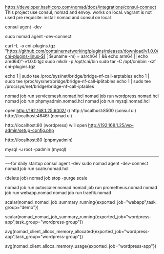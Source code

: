 https://developer.hashicorp.com/nomad/docs/integrations/consul-connect
This project use consul, nomad and envoy. 
works on local. vagrant is not used
pre requisite: install nomad and consul on local 


consul agent -dev

sudo nomad agent -dev-connect

curl -L -o cni-plugins.tgz "https://github.com/containernetworking/plugins/releases/download/v1.0.0/cni-plugins-linux-$( [ $(uname -m) = aarch64 ] && echo arm64 || echo amd64)"-v1.0.0.tgz
sudo mkdir -p /opt/cni/bin
sudo tar -C /opt/cni/bin -xzf cni-plugins.tgz



echo 1 | sudo tee /proc/sys/net/bridge/bridge-nf-call-arptables
echo 1 | sudo tee /proc/sys/net/bridge/bridge-nf-call-ip6tables
echo 1 | sudo tee /proc/sys/net/bridge/bridge-nf-call-iptables


nomad job run servicemesh.nomad.hcl
nomad job run wordpress.nomad.hcl
nomad job run phpmyadmin.nomad.hcl
nomad job run mysql.nomad.hcl

open http://192.168.1.25:9002/  ()
http://localhost:8500   (consul ui)
http://localhost:4646/  (nomad ui)

http://localhost:80  (wordpress)  will open http://192.168.1.25/wp-admin/setup-config.php

http://localhost:80 (phpmyadmin)

mysql -u root -padmin  (mysql)


-----------



---for daily startup
consul agent -dev
sudo nomad agent -dev-connect
nomad job run scale.nomad.hcl

(delete job)
nomad job stop -purge scale  


nomad job run autoscaler.nomad
nomad job run prometheus.nomad
nomad job run webapp.nomad
nomad job run traefik.nomad


scalar(nomad_nomad_job_summary_running{exported_job="webapp",task_group="demo"})

scalar(nomad_nomad_job_summary_running{exported_job="wordpress-app",task_group="wordpress-group"})


avg(nomad_client_allocs_memory_allocated{exported_job="wordpress-app",task_group="wordpress-group"})

avg(nomad_client_allocs_memory_usage{exported_job="wordpress-app"})